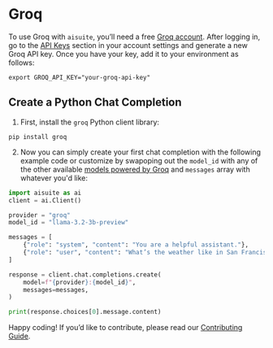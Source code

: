 # Groq

To use Groq with `aisuite`, you’ll need a free [Groq account](https://console.groq.com/). After logging in, go to the [API Keys](https://console.groq.com/keys) section in your account settings and generate a new Groq API key. Once you have your key, add it to your environment as follows:

```shell
export GROQ_API_KEY="your-groq-api-key"
```

## Create a Python Chat Completion

1. First, install the `groq` Python client library:

```shell
pip install groq
```

2. Now you can simply create your first chat completion with the following example code or customize by swapoping out the `model_id` with any of the other available [models powered by Groq](https://console.groq.com/docs/models) and `messages` array with whatever you'd like:
```python
import aisuite as ai
client = ai.Client()

provider = "groq"
model_id = "llama-3.2-3b-preview"

messages = [
    {"role": "system", "content": "You are a helpful assistant."},
    {"role": "user", "content": "What’s the weather like in San Francisco?"},
]

response = client.chat.completions.create(
    model=f"{provider}:{model_id}",
    messages=messages,
)

print(response.choices[0].message.content)
```


Happy coding! If you’d like to contribute, please read our [Contributing Guide](CONTRIBUTING.md).
